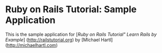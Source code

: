 # Ruby on Rails Tutorial: Sample Application

This is the sample application for
[*Ruby on Rails Tutorial" Learn Rails by Example*] (http://railstutorial.org)
by [MIchael Hartl] (http://michaelhartl.com)
